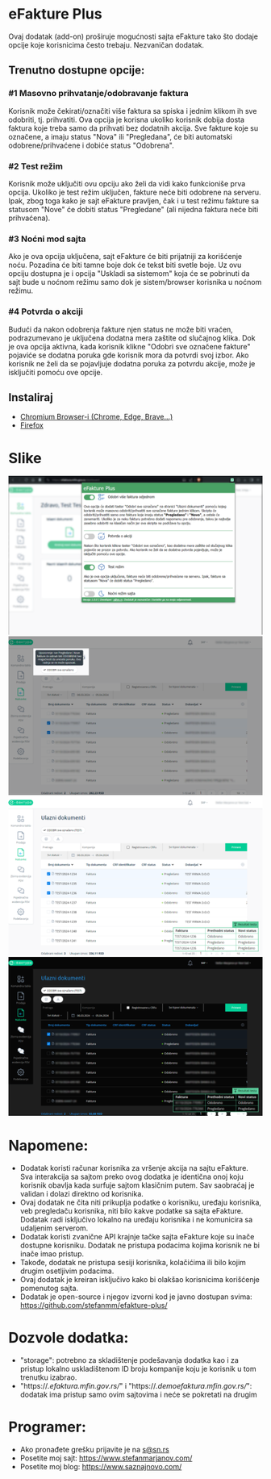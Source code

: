 # eFakture Plus
Ovaj dodatak (add-on) proširuje mogućnosti sajta eFakture tako što dodaje opcije koje korisnicima često trebaju. Nezvaničan dodatak.

## Trenutno dostupne opcije:

### #1 Masovno prihvatanje/odobravanje faktura
Korisnik može čekirati/označiti više faktura sa spiska i jednim klikom ih sve odobriti, tj. prihvatiti. Ova opcija je korisna ukoliko korisnik dobija dosta faktura koje treba samo da prihvati bez dodatnih akcija. Sve fakture koje su označene, a imaju status "Nova" ili "Pregledana", će biti automatski odobrene/prihvaćene i dobiće status "Odobrena".

### #2 Test režim
Korisnik može uključiti ovu opciju ako želi da vidi kako funkcioniše prva opcija. Ukoliko je test režim uključen, fakture neće biti odobrene na serveru. Ipak, zbog toga kako je sajt eFakture pravljen, čak i u test režimu fakture sa statusom "Nove" će dobiti status "Pregledane" (ali nijedna faktura neće biti prihvaćena).

### #3 Noćni mod sajta
Ako je ova opcija uključena, sajt eFakture će biti prijatniji za korišćenje noću. Pozadina će biti tamne boje dok će tekst biti svetle boje. Uz ovu opciju dostupna je i opcija "Uskladi sa sistemom" koja će se pobrinuti da sajt bude u noćnom režimu samo dok je sistem/browser korisnika u noćnom režimu.

### #4 Potvrda o akciji
Budući da nakon odobrenja fakture njen status ne može biti vraćen, podrazumevano je uključena dodatna mera zaštite od slučajnog klika. Dok je ova opcija aktivna, kada korisnik klikne "Odobri sve označene fakture" pojaviće se dodatna poruka gde korisnik mora da potvrdi svoj izbor. Ako korisnik ne želi da se pojavljuje dodatna poruka za potvrdu akcije, može je isključiti pomoću ove opcije.

## Instaliraj
- [Chromium Browser-i (Chrome, Edge, Brave...)](https://chromewebstore.google.com/detail/efakture-plus/egcpfbajfklgmfgagjendmplnhbpfeeh)
- [Firefox](https://www.saznajnovo.com/addons/efaktureplus/efaktureplus.xpi)

# Slike
![Opcije dodatka](https://github.com/stefanmm/efakture-plus/blob/main/slike/4.png?raw=true)
![Opcije dodatka](https://github.com/stefanmm/efakture-plus/blob/main/slike/1.png?raw=true)
![Opcije dodatka](https://github.com/stefanmm/efakture-plus/blob/main/slike/2.png?raw=true)
![Opcije dodatka](https://github.com/stefanmm/efakture-plus/blob/main/slike/3.png?raw=true)

# Napomene:
- Dodatak koristi računar korisnika za vršenje akcija na sajtu eFakture. Sva interakcija sa sajtom preko ovog dodatka je identična onoj koju korisnik obavlja kada surfuje sajtom klasičnim putem. Sav saobraćaj je validan i dolazi direktno od korisnika.
- Ovaj dodatak ne čita niti prikuplja podatke o korisniku, uređaju korisnika, veb pregledaču korisnika, niti bilo kakve podatke sa sajta eFakture. Dodatak radi isključivo lokalno na uređaju korisnika i ne komunicira sa udaljenim serverom.
- Dodatak koristi zvanične API krajnje tačke sajta eFakture koje su inače dostupne korisniku. Dodatak ne pristupa podacima kojima korisnik ne bi inače imao pristup.
- Takođe, dodatak ne pristupa sesiji korisnika, kolačićima ili bilo kojim drugim osetljivim podacima.
- Ovaj dodatak je kreiran isključivo kako bi olakšao korisnicima korišćenje pomenutog sajta.
- Dodatak je open-source i njegov izvorni kod je javno dostupan svima: https://github.com/stefanmm/efakture-plus/

# Dozvole dodatka:
- "storage": potrebno za skladištenje podešavanja dodatka kao i za pristup lokalno uskladištenom ID broju kompanije koju je korisnik u tom trenutku izabrao.
- "https://*.efaktura.mfin.gov.rs/*" i "https://*.demoefaktura.mfin.gov.rs/*": dodatak ima pristup samo ovim sajtovima i neće se pokretati na drugim

# Programer:
- Ako pronađete grešku prijavite je na s@sn.rs
- Posetite moj sajt: https://www.stefanmarjanov.com/
- Posetite moj blog: https://www.saznajnovo.com/